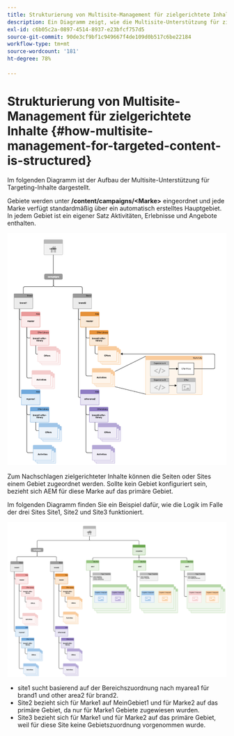 ```yaml
---
title: Strukturierung von Multisite-Management für zielgerichtete Inhalte
description: Ein Diagramm zeigt, wie die Multisite-Unterstützung für zielgerichtete Inhalte strukturiert ist
exl-id: c6b05c2a-0897-4514-8937-e23bfcf757d5
source-git-commit: 90de3cf9bf1c949667f4de109d0b517c6be22184
workflow-type: tm+mt
source-wordcount: '181'
ht-degree: 78%

---
```


# Strukturierung von Multisite-Management für zielgerichtete Inhalte {#how-multisite-management-for-targeted-content-is-structured}

Im folgenden Diagramm ist der Aufbau der Multisite-Unterstützung für Targeting-Inhalte dargestellt.

Gebiete werden unter **/content/campaigns/&lt;Marke>** eingeordnet und jede Marke verfügt standardmäßig über ein automatisch erstelltes Hauptgebiet. In jedem Gebiet ist ein eigener Satz Aktivitäten, Erlebnisse und Angebote enthalten.

![Multisite-Struktur](/help/sites-cloud/authoring/assets/multisite-structure.png)

Zum Nachschlagen zielgerichteter Inhalte können die Seiten oder Sites einem Gebiet zugeordnet werden. Sollte kein Gebiet konfiguriert sein, bezieht sich AEM für diese Marke auf das primäre Gebiet.

Im folgenden Diagramm finden Sie ein Beispiel dafür, wie die Logik im Falle der drei Sites Site1, Site2 und Site3 funktioniert.

![Site-übergreifende Multisite-Struktur](/help/sites-cloud/authoring/assets/multisite-structure-2.png)

* site1 sucht basierend auf der Bereichszuordnung nach myarea1 für brand1 und other area2 für brand2.
* Site2 bezieht sich für Marke1 auf MeinGebiet1 und für Marke2 auf das primäre Gebiet, da nur für Marke1 Gebiete zugewiesen wurden.
* Site3 bezieht sich für Marke1 und für Marke2 auf das primäre Gebiet, weil für diese Site keine Gebietszuordnung vorgenommen wurde.
